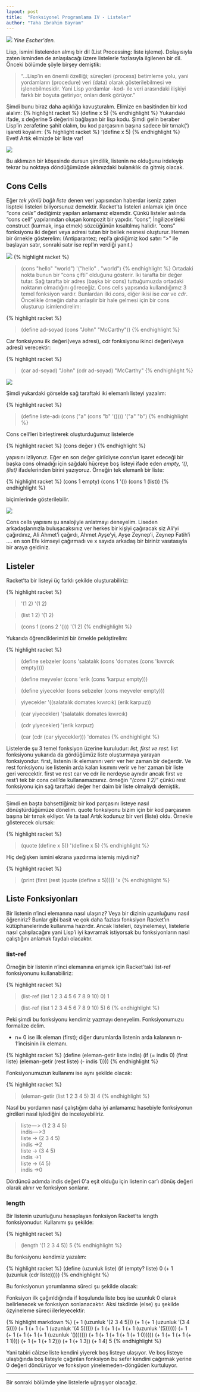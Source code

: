 ```yaml
---
layout: post
title:  "Fonksiyonel Programlama IV - Listeler"
author: "Taha Ibrahim Bayram"
---
```


![](/assets/images/1yf-m5yrVnr5jI1xFMz_7Og.jpeg)
*Yine Escher'den.*

Lisp, ismini listelerden almış bir dil (List Processing: liste işleme). Dolayısıyla zaten isminden de anlaşılacağı üzere listelerle fazlasıyla ilgilenen bir dil. Önceki bölümde şöyle birşey demiştik:

> “…Lisp’in en önemli özelliği; süreçleri (process) betimleme yolu, yani yordamların (procedure) veri (data) olarak gösterilebilmesi ve işlenebilmesidir. Yani Lisp yordamlar -kod- ile veri arasındaki ilişkiyi farklı bir boyuta getiriyor, onları denk görüyor.”

Şimdi bunu biraz daha açıklığa kavuşturalım. Elimize en basitinden bir kod alalım:
{% highlight racket %}
(define x 5)
{% endhighlight %}
Yukarıdaki ifade, x değerine 5 değerini bağlayan bir lisp kodu. Şimdi gelin beraber Lisp’in zerafetine şahit olalım, bu kod parçasının başına sadece bir tırnak(‘) işareti koyalım:
{% highlight racket %}
‘(define x 5)
{% endhighlight %}
Evet! Artık elimizde bir liste var!

![](/assets/images/1I3C14OzznDebbzRQgY6EWA.gif)

Bu aklımızın bir köşesinde dursun şimdilik, listenin ne olduğunu irdeleyip tekrar bu noktaya döndüğümüzde aklınızdaki bulanıklık da gitmiş olacak.

## Cons Cells
Eğer *tek yönlü bağlı liste* denen veri yapısından haberdar iseniz zaten lispteki listeleri biliyorsunuz demektir. Racket’ta listeleri anlamak için önce *“cons cells”* dediğimiz yapıları anlamamız elzemdir. Çünkü listeler aslında “cons cell” yapılarından oluşan kompozit bir yapıdır. “cons”, İngilizce’deki construct (kurmak, inşa etmek) sözcüğünün kısaltılmış halidir. “cons” fonksiyonu iki değeri veya adresi tutan bir bellek nesnesi oluşturur. Hemen bir örnekle gösterelim: (Antiparantez; repl’a girdiğimiz kod satırı “>” ile başlayan satır, sonraki satır ise repl’ın verdiği yanıt.)

![](/assets/images/03shY369f8kdEJk3L.png)
{% highlight racket %}
> (cons "hello" "world")
'("hello" . "world")
{% endhighlight %}
Ortadaki nokta bunun bir “cons çifti” olduğunu gösterir. İki tarafta bir değer tutar. Sağ tarafta bir adres (başka bir cons) tuttuğumuzda ortadaki noktanın olmadığını göreceğiz.
Cons cells yapısında kullandığımız 3 temel fonksiyon vardır. Bunlardan ilki *cons*, diğer ikisi ise *car* ve *cdr*. Öncelikle örneğin daha anlaşılır bir hale gelmesi için bir cons oluşturup isimlendirelim:

{% highlight racket %}
> (define ad-soyad (cons "John" "McCarthy"))
{% endhighlight %}

Car fonksiyonu ilk değeri(veya adresi), cdr fonksiyonu ikinci değeri(veya adresi) verecektir:

{% highlight racket %}
> (car ad-soyad)
"John"
> (cdr ad-soyad)
"McCarthy"
{% endhighlight %}

![](/assets/images/05rEX33qd_ysqz_qv.png)

Şimdi yukardaki görselde sağ taraftaki iki elemanlı listeyi yazalım:

{% highlight racket %}
> (define liste-adı (cons ("a" (cons "b" '())))
'("a" "b")
{% endhighlight %}

Cons cell’leri birleştirerek oluşturduğumuz listelerde

{% highlight racket %}
(cons değer <sonraki cons>)
{% endhighlight %}

yapısını izliyoruz. Eğer en son değer girildiyse cons’un işaret edeceği bir başka cons olmadığı için sağdaki hücreye boş listeyi ifade eden *empty, ‘(), (list)* ifadelerinden birini yazıyoruz. Örneğin tek elemanlı bir liste:

{% highlight racket %}
(cons 1 empty)
(cons 1 '())
(cons 1 (list))
{% endhighlight %}

biçimlerinde gösterilebilir.

![](/assets/images/0jL5YHUZSHKV_rGFP.png)

Cons cells yapısını şu analojiyle anlatmayı deneyelim. Liseden arkadaşlarınızla buluşacaksınız ver herkes bir kişiyi çağıracak siz Ali’yi çağırdınız, Ali Ahmet’i çağırdı, Ahmet Ayşe’yi, Ayşe Zeynep’i, Zeynep Fatih’i …. en son Efe kimseyi çağırmadı ve x sayıda arkadaş bir biriniz vasıtasıyla bir araya geldiniz.

## Listeler
Racket’ta bir listeyi üç farklı şekilde oluşturabiliriz:

{% highlight racket %}
> '(1 2)
'(1 2)

> (list 1 2)
'(1 2)

> (cons 1 (cons 2 '()))
'(1 2)
{% endhighlight %}

Yukarıda öğrendiklerimizi bir örnekle pekiştirelim:

{% highlight racket %}
> (define sebzeler (cons 'salatalık (cons 'domates (cons 'kıvırcık empty))))

> (define meyveler (cons 'erik (cons 'karpuz empty)))

> (define yiyecekler (cons sebzeler (cons meyveler empty)))

> yiyecekler
'((salatalık domates kıvırcık) (erik karpuz))

> (car yiyecekler)
'(salatalık domates kıvırcık)

> (cdr yiyecekler)
'(erik karpuz)

> (car (cdr (car yiyecekler)))
'domates
{% endhighlight %}

Listelerde şu 3 temel fonksiyon üzerine kuruludur: *list, first ve rest*. list fonksiyonu yukarıda da gördüğümüz liste oluşturmaya yarayan fonksiyondur. first, listenin ilk elemanını verir ver her zaman bir değerdir. Ve rest fonksiyonu ise listenin arda kalan kısmını verir ve her zaman bir liste geri verecektir. first ve rest car ve cdr ile nerdeyse aynıdır ancak first ve rest’i tek bir cons cell’de kullanamazsınız. örneğin *“(cons 1 2)”* çünkü rest fonksiyonu için sağ taraftaki değer her daim bir liste olmalıydı demiştik.

****

Şimdi en başta bahsettiğimiz bir kod parçasını listeye nasıl dönüştürdüğümüze dönelim. quote fonksiyonu bizim için bir kod parçasının başına bir tırnak ekliyor. Ve ta taa! Artık kodunuz bir veri (liste) oldu. Örnekle gösterecek olursak:

{% highlight racket %}
> (quote (define x 5))
'(define x 5)
{% endhighlight %}

Hiç değişken ismini ekrana yazdırma istemiş miydiniz?

{% highlight racket %}
> (print (first (rest (quote (define x 5)))))
'x
{% endhighlight %}

## Liste Fonksiyonları
Bir listenin n’inci elemanına nasıl ulaşırız? Veya bir dizinin uzunluğunu nasıl öğreniriz? Bunlar gibi basit ve çok daha fazlası fonksiyon Racket’ın kütüphanelerinde kullanıma hazırdır. Ancak listeleri, özyinelemeyi, listelerle nasıl çalışılacağını yani Lisp’i iyi kavramak istiyorsak bu fonksiyonların nasıl çalıştığını anlamak faydalı olacaktır.

### list-ref
Örneğin bir listenin n’inci elemanına erişmek için Racket’taki list-ref fonksiyonunu kullanabiliriz:

{% highlight racket %}
> (list-ref (list 1 2 3 4 5 6 7 8 9 10) 0)
1

> (list-ref (list 1 2 3 4 5 6 7 8 9 10) 5)
6
{% endhighlight %}

Peki şimdi bu fonksiyonu kendimiz yazmayı deneyelim. Fonksiyonumuzu formalize delim.

- n= 0 ise ilk eleman (first); diğer durumlarda listenin arda kalanının n-1’incisinin ilk elemanı.

{% highlight racket %}
(define (eleman-getir liste indis)
  (if (= indis 0)
      (first liste)
      (eleman-getir (rest liste)
                (- indis 1))))
{% endhighlight %}

Fonksiyonumuzun kullanımı ise aynı şekilde olacak:

{% highlight racket %}
> (eleman-getir (list 1 2 3 4 5) 3)
4
{% endhighlight %}

Nasıl bu yordamın nasıl çalıştığını daha iyi anlamamız hasebiyle fonksiyonun girdileri nasıl işlediğini de inceleyebiliriz.


>liste — > (1 2 3 4 5)  
indis — >3  
liste → (2 3 4 5)  
indis →2  
liste → (3 4 5)  
indis →1  
liste → (4 5)  
indis →0

Dördüncü adımda indis değeri 0'a eşit olduğu için listenin car’ı dönüş değeri olarak alınır ve fonksiyon sonlanır.

### length
Bir listenin uzunluğunu hesaplayan fonksiyon Racket’ta length fonksiyonudur. Kullanımı şu şekilde:

{% highlight racket %}
> (length '(1 2 3 4 5))
5
{% endhighlight %}

Bu fonksiyonu kendimiz yazalım:

{% highlight racket %}
(define (uzunluk liste)
  (if (empty? liste)
      0
      (+ 1 (uzunluk (cdr liste)))))
{% endhighlight %}

Bu fonksiyonun yorumlanma süreci şu şekilde olacak:

Fonksiyon ilk çağırıldığında if koşulunda liste boş ise uzunluk 0 olarak belirlenecek ve fonksiyon sonlanacaktır. Aksi takdirde (else) şu şekilde özyineleme süreci ilerleyecektir:

{% highlight markdown %}
(+ 1 (uzunluk '(2 3 4 5)))
(+ 1 (+ 1 (uzunluk '(3 4 5))))
(+ 1 (+ 1 (+ 1 (uzunluk '(4 5)))))
(+ 1 (+ 1 (+ 1 (+ 1 (uzunluk '(5))))))
(+ 1 (+ 1 (+ 1 (+ 1 (+ 1 (uzunluk '()))))))
(+ 1 (+ 1 (+ 1 (+ 1 (+ 1 0)))))
(+ 1 (+ 1 (+ 1 (+ 1 1))))
(+ 1 (+ 1 (+ 1 2)))
(+ 1 (+ 1 3))
(+ 1 4)
5
{% endhighlight %}

Yani tabiri câizse liste kendini yiyerek boş listeye ulaşıyor. Ve boş listeye ulaştığında boş listeyle çağırılan fonksiyon bu sefer kendini çağırmak yerine 0 değeri döndürüyor ve fonksiyon yinelemeden-döngüden kurtuluyor.

****

Bir sonraki bölümde yine listelerle uğraşıyor olacağız.